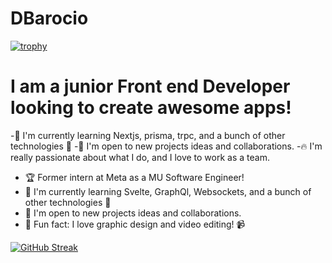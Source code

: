 # DBarocio

[![trophy](https://github-profile-trophy.vercel.app/?username=DBarocio&theme=nord&column=6&row=1&margin-w=15)](https://github.com/ryo-ma/github-profile-trophy)


# I am a junior Front end Developer looking to create awesome apps!

-📖 I'm currently learning Nextjs, prisma, trpc, and a bunch of other technologies 🥴
-👥 I'm open to new projects ideas and collaborations.
-🔥 I'm really passionate about what I do, and I love to work as a team.

- 🏆 Former intern at Meta as a MU Software Engineer! 
- 📖 I'm currently learning Svelte, GraphQl, Websockets, and a bunch of other technologies 🥴
- 👥 I'm open to new projects ideas and collaborations.
- 👀 Fun fact: I love graphic design and video editing! 📹

[![GitHub Streak](https://streak-stats.demolab.com/?user=DBarocio)](https://git.io/streak-stats)
